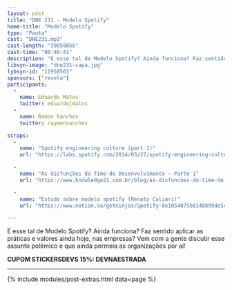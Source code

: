 ```yaml
---
layout: post
title: "DNE 231 - Modelo Spotify"
home-title: "Modelo Spotify"
type: "Pauta"
cast: "DNE231.mp3"
cast-length: "39059856"
cast-time: "00:40:41"
description: "E esse tal de Modelo Spotify? Ainda funciona? Faz sentido aplicar as práticas e valores ainda hoje, nas empresas? Vem com a gente discutir esse assunto polêmico e que ainda permeia as organizações por aí!"
libsyn-image: "dne231-capa.jpg"
lybsyn-id: "11958563"
sponsors: ["revelo"]
participants:
  -
    name: Eduardo Matos
    twitter: eduardojmatos
  -
    name: Ramon Sanches
    twitter: raymonsanches

scraps:
  -
    name: "Spotify engineering culture (part 1)"
    url: "https://labs.spotify.com/2014/03/27/spotify-engineering-culture-part-1/"

  -
    name: "As disfunções do Time de Desenvolvimento – Parte 1"
    url: "https://www.knowledge21.com.br/blog/as-disfuncoes-do-time-de-desenvolvimento-parte-1/"

  -
    name: "Estudo sobre modelo spotify (Renato Caliari)"
    url: "https://www.notion.so/getninjas/Spotify-8e1054075b8148b99de5c6651f83c670"

---
```


E esse tal de Modelo Spotify? Ainda funciona? Faz sentido aplicar as práticas e valores ainda hoje, nas empresas? Vem com a gente discutir esse assunto polêmico e que ainda permeia as organizações por aí!

<strong>CUPOM STICKERSDEVS 15%: DEVNAESTRADA</strong>
<br>

---

{% include modules/post-extras.html data=page %}
